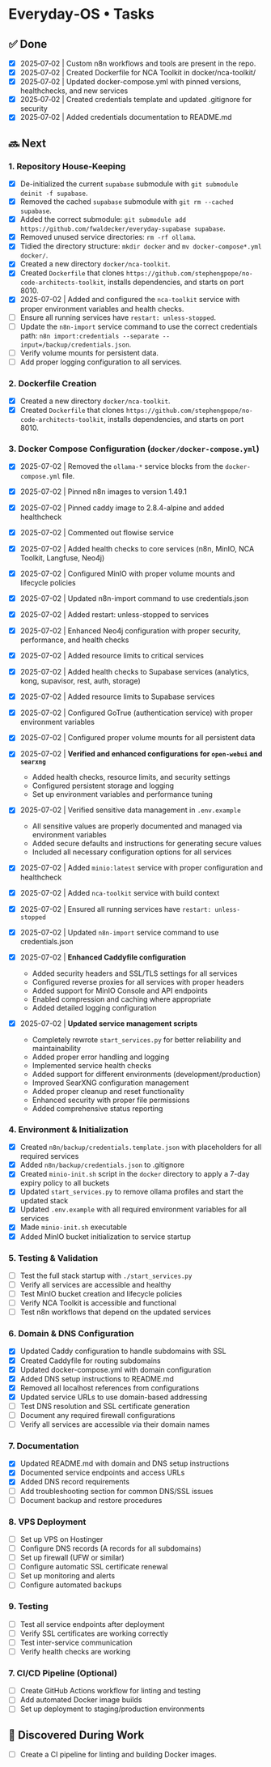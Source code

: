 # Everyday‑OS • Tasks

## ✅ Done
- [x] 2025‑07‑02 | Custom n8n workflows and tools are present in the repo.
- [x] 2025‑07‑02 | Created Dockerfile for NCA Toolkit in docker/nca-toolkit/
- [x] 2025‑07‑02 | Updated docker-compose.yml with pinned versions, healthchecks, and new services
- [x] 2025‑07‑02 | Created credentials template and updated .gitignore for security
- [x] 2025‑07‑02 | Added credentials documentation to README.md

## 🔜 Next

### 1. Repository House-Keeping
- [x] De-initialized the current `supabase` submodule with `git submodule deinit -f supabase`.
- [x] Removed the cached `supabase` submodule with `git rm --cached supabase`.
- [x] Added the correct submodule: `git submodule add https://github.com/fwaldecker/everyday-supabase supabase`.
- [x] Removed unused service directories: `rm -rf ollama`.
- [x] Tidied the directory structure: `mkdir docker` and `mv docker-compose*.yml docker/`.
- [x] Created a new directory `docker/nca-toolkit`.
- [x] Created `Dockerfile` that clones `https://github.com/stephengpope/no-code-architects-toolkit`, installs dependencies, and starts on port 8010.
- [x] 2025-07-02 | Added and configured the `nca-toolkit` service with proper environment variables and health checks.
- [ ] Ensure all running services have `restart: unless-stopped`.
- [ ] Update the `n8n-import` service command to use the correct credentials path: `n8n import:credentials --separate --input=/backup/credentials.json`.
- [ ] Verify volume mounts for persistent data.
- [ ] Add proper logging configuration to all services.

### 2. Dockerfile Creation
- [x] Created a new directory `docker/nca-toolkit`.
- [x] Created `Dockerfile` that clones `https://github.com/stephengpope/no-code-architects-toolkit`, installs dependencies, and starts on port 8010.

### 3. Docker Compose Configuration (`docker/docker-compose.yml`)
- [x] 2025-07-02 | Removed the `ollama-*` service blocks from the `docker-compose.yml` file.
- [x] 2025-07-02 | Pinned n8n images to version 1.49.1
- [x] 2025-07-02 | Pinned caddy image to 2.8.4-alpine and added healthcheck
- [x] 2025-07-02 | Commented out flowise service
- [x] 2025-07-02 | Added health checks to core services (n8n, MinIO, NCA Toolkit, Langfuse, Neo4j)
- [x] 2025-07-02 | Configured MinIO with proper volume mounts and lifecycle policies
- [x] 2025-07-02 | Updated n8n-import command to use credentials.json
- [x] 2025-07-02 | Added restart: unless-stopped to services
- [x] 2025-07-02 | Enhanced Neo4j configuration with proper security, performance, and health checks
- [x] 2025-07-02 | Added resource limits to critical services
- [x] 2025-07-02 | Added health checks to Supabase services (analytics, kong, supavisor, rest, auth, storage)
- [x] 2025-07-02 | Added resource limits to Supabase services
- [x] 2025-07-02 | Configured GoTrue (authentication service) with proper environment variables
- [x] 2025-07-02 | Configured proper volume mounts for all persistent data
- [x] 2025-07-02 | **Verified and enhanced configurations for `open-webui` and `searxng`**
  - Added health checks, resource limits, and security settings
  - Configured persistent storage and logging
  - Set up environment variables and performance tuning
- [x] 2025-07-02 | Verified sensitive data management in `.env.example`
  - All sensitive values are properly documented and managed via environment variables
  - Added secure defaults and instructions for generating secure values
  - Included all necessary configuration options for all services
- [x] 2025-07-02 | Added `minio:latest` service with proper configuration and healthcheck
- [x] 2025-07-02 | Added `nca-toolkit` service with build context
- [x] 2025-07-02 | Ensured all running services have `restart: unless-stopped`
- [x] 2025-07-02 | Updated `n8n-import` service command to use credentials.json
- [x] 2025-07-02 | **Enhanced Caddyfile configuration**
  - Added security headers and SSL/TLS settings for all services
  - Configured reverse proxies for all services with proper headers
  - Added support for MinIO Console and API endpoints
  - Enabled compression and caching where appropriate
  - Added detailed logging configuration

- [x] 2025-07-02 | **Updated service management scripts**
  - Completely rewrote `start_services.py` for better reliability and maintainability
  - Added proper error handling and logging
  - Implemented service health checks
  - Added support for different environments (development/production)
  - Improved SearXNG configuration management
  - Added proper cleanup and reset functionality
  - Enhanced security with proper file permissions
  - Added comprehensive status reporting

### 4. Environment & Initialization
- [x] Created `n8n/backup/credentials.template.json` with placeholders for all required services
- [x] Added `n8n/backup/credentials.json` to .gitignore
- [x] Created `minio-init.sh` script in the `docker` directory to apply a 7-day expiry policy to all buckets
- [x] Updated `start_services.py` to remove ollama profiles and start the updated stack
- [x] Updated `.env.example` with all required environment variables for all services
- [x] Made `minio-init.sh` executable
- [x] Added MinIO bucket initialization to service startup

### 5. Testing & Validation
- [ ] Test the full stack startup with `./start_services.py`
- [ ] Verify all services are accessible and healthy
- [ ] Test MinIO bucket creation and lifecycle policies
- [ ] Verify NCA Toolkit is accessible and functional
- [ ] Test n8n workflows that depend on the updated services

### 6. Domain & DNS Configuration
- [x] Updated Caddy configuration to handle subdomains with SSL
- [x] Created Caddyfile for routing subdomains
- [x] Updated docker-compose.yml with domain configuration
- [x] Added DNS setup instructions to README.md
- [x] Removed all localhost references from configurations
- [x] Updated service URLs to use domain-based addressing
- [ ] Test DNS resolution and SSL certificate generation
- [ ] Document any required firewall configurations
- [ ] Verify all services are accessible via their domain names

### 7. Documentation
- [x] Updated README.md with domain and DNS setup instructions
- [x] Documented service endpoints and access URLs
- [x] Added DNS record requirements
- [ ] Add troubleshooting section for common DNS/SSL issues
- [ ] Document backup and restore procedures

### 8. VPS Deployment
- [ ] Set up VPS on Hostinger
- [ ] Configure DNS records (A records for all subdomains)
- [ ] Set up firewall (UFW or similar)
- [ ] Configure automatic SSL certificate renewal
- [ ] Set up monitoring and alerts
- [ ] Configure automated backups

### 9. Testing
- [ ] Test all service endpoints after deployment
- [ ] Verify SSL certificates are working correctly
- [ ] Test inter-service communication
- [ ] Verify health checks are working

### 7. CI/CD Pipeline (Optional)
- [ ] Create GitHub Actions workflow for linting and testing
- [ ] Add automated Docker image builds
- [ ] Set up deployment to staging/production environments

## 🧩 Discovered During Work
- [ ] Create a CI pipeline for linting and building Docker images.